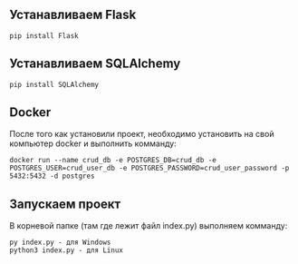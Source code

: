 ## Устанавливаем Flask
    pip install Flask

## Устанавливаем SQLAlchemy
    pip install SQLAlchemy

## Docker
После того как установили проект, необходимо установить на свой компьютер docker и выполнить комманду:
    
    docker run --name crud_db -e POSTGRES_DB=crud_db -e POSTGRES_USER=crud_user_db -e POSTGRES_PASSWORD=crud_user_password -p 5432:5432 -d postgres

## Запускаем проект
В корневой папке (там где лежит файл index.py) выполняем комманду:

    py index.py - для Windows
    python3 index.py - для Linux